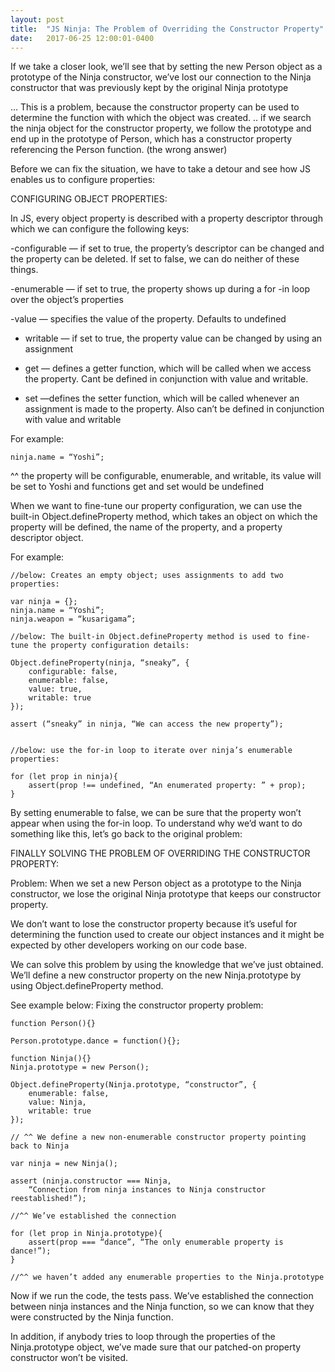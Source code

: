 ```yaml
---
layout: post
title:  "JS Ninja: The Problem of Overriding the Constructor Property"
date:   2017-06-25 12:00:01-0400
---
```

If we take a closer look, we’ll see that by setting the new Person object as a prototype of the Ninja constructor, we’ve lost our connection to the Ninja constructor that was previously kept by the original Ninja prototype

… This is a problem, because the constructor property can be used to determine the function with which the object was created.
.. if we search the ninja object for the constructor property, we follow the prototype and end up in the prototype of Person, which has a constructor property referencing the Person function. (the wrong answer)

Before we can fix the situation, we have to take a detour and see how JS enables us to configure properties:

CONFIGURING OBJECT PROPERTIES:

In JS, every object property is described with a property descriptor through which we can configure the following keys:
    
-configurable — if set to true, the property’s descriptor can be changed and the property can be deleted. If set to false, we can do neither of these things.

-enumerable — if set to true, the property shows up during a for -in loop over the object’s properties

-value — specifies the value of the property. Defaults to undefined

- writable — if set to true, the property value can be changed by using an assignment

- get — defines a getter function, which will be called when we access the property. Cant be defined in conjunction with value and writable.

- set —defines the setter function, which will be called whenever an assignment is made to the property. Also can’t be defined in conjunction with value and writable

For example:

    ninja.name = “Yoshi”;

^^ the property will be configurable, enumerable, and writable, its value will be set to Yoshi and functions get and set would be undefined

When we want to fine-tune our property configuration, we can use the built-in Object.defineProperty method, which takes an object on which the property will be defined, the name of the property, and a property descriptor object.

For example:

    //below: Creates an empty object; uses assignments to add two properties:

    var ninja = {};
    ninja.name = “Yoshi”;
    ninja.weapon = “kusarigama”;

    //below: The built-in Object.defineProperty method is used to fine-tune the property configuration details:

    Object.defineProperty(ninja, “sneaky”, {
        configurable: false,
        enumerable: false,
        value: true,
        writable: true
    });

    assert (“sneaky” in ninja, “We can access the new property”);


    //below: use the for-in loop to iterate over ninja’s enumerable properties:

    for (let prop in ninja){
        assert(prop !== undefined, “An enumerated property: ” + prop);
    }


By setting enumerable to false, we can be sure that the property won’t appear when using the for-in loop. To understand why we’d want to do something like this, let’s go back to the original problem:

FINALLY SOLVING THE PROBLEM OF OVERRIDING THE CONSTRUCTOR PROPERTY:

Problem: When we set a new Person object as a prototype to the Ninja constructor, we lose the original Ninja prototype that keeps our constructor property. 

We don’t want to lose the constructor property because it’s useful for determining the function used to create our object instances and it might be expected by other developers working on our code base.

We can solve this problem by using the knowledge that we’ve just obtained. We’ll define a new constructor property on the new Ninja.prototype by using Object.defineProperty method.

See example below: Fixing the constructor property problem:

    function Person(){}

    Person.prototype.dance = function(){};

    function Ninja(){}
    Ninja.prototype = new Person();

    Object.defineProperty(Ninja.prototype, “constructor”, {
        enumerable: false,
        value: Ninja,
        writable: true
    });

    // ^^ We define a new non-enumerable constructor property pointing back to Ninja

    var ninja = new Ninja();

    assert (ninja.constructor === Ninja, 
        “Connection from ninja instances to Ninja constructor reestablished!”);

    //^^ We’ve established the connection

    for (let prop in Ninja.prototype){
        assert(prop === “dance”, “The only enumerable property is dance!”);
    }

    //^^ we haven’t added any enumerable properties to the Ninja.prototype

Now if we run the code, the tests pass. We’ve established the connection between ninja instances and the Ninja function, so we can know that they were constructed by the Ninja function.

In addition, if anybody tries to loop through the properties of the Ninja.prototype object, we’ve made sure that our patched-on property constructor won’t be visited.
